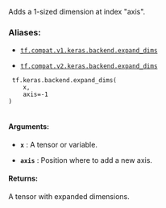 Adds a 1-sized dimension at index "axis".



### Aliases:

- [ `tf.compat.v1.keras.backend.expand_dims` ](/api_docs/python/tf/keras/backend/expand_dims)

- [ `tf.compat.v2.keras.backend.expand_dims` ](/api_docs/python/tf/keras/backend/expand_dims)



```
 tf.keras.backend.expand_dims(
    x,
    axis=-1
)
 
```



#### Arguments:

- **`x`** : A tensor or variable.

- **`axis`** : Position where to add a new axis.



#### Returns:
A tensor with expanded dimensions.

